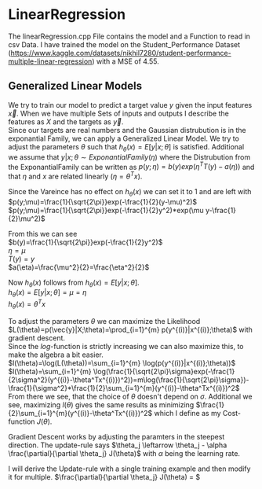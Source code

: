 # LinearRegression

The linearRegression.cpp File contains the model and a Function to read in csv Data. I have trained the model on the Student_Performance Dataset (https://www.kaggle.com/datasets/nikhil7280/student-performance-multiple-linear-regression) with a MSE of 4.55.

## Generalized Linear Models

We try to train our model to predict a target value $y$ given the input features $\vec{x}$. When we have multiple Sets of inputs and outputs I describe the features as $X$ and the targets as $\vec{y}$.  
Since our targets are real numbers and the Gaussian distrubution is in the exponantial Family, we can apply a Generalized Linear Model. We try to adjust the parameters $\theta$ such that $h_\theta(x)= E[y|x;\theta]$ is satisfied. Additional we assume that $y|x;\theta \sim ExponantialFamily(\eta)$ where the Distrubution from the ExponantialFamily can be written as $p(y; \eta)=b(y)exp(\eta^TT(y)-a(\eta))$ and that $\eta$ and $x$ are related linearly ($\eta=\theta^Tx$).

Since the Vareince has no effect on $h_\theta(x)$ we can set it to 1 and are left with  
$p(y;\mu)=\frac{1}{\sqrt{2\pi}}exp(-\frac{1}{2}(y-\mu)^2)$  
$p(y;\mu)=\frac{1}{\sqrt{2\pi}}exp(-\frac{1}{2}y^2)*exp(\mu y-\frac{1}{2}\mu^2)$

From this we can see  
$b(y)=\frac{1}{\sqrt{2\pi}}exp(-\frac{1}{2}y^2)$  
$\eta=\mu$  
$T(y)=y$  
$a(\eta)=\frac{\mu^2}{2}=\frac{\eta^2}{2}$

Now $h_\theta(x)$ follows from $h_\theta(x)= E[y|x;\theta]$.  
$h_\theta(x)= E[y|x;\theta]=\mu=\eta$  
$h_\theta(x)=\theta^Tx$

To adjust the parameters $\theta$ we can maximize the Likelihood $L(\theta)=p(\vec{y}|X;\theta)=\prod_{i=1}^{m} p(y^{(i)}|x^{(i)};\theta)$ with gradient descent.  
Since the $log$-function is strictly increasing we can also maximize this, to make the algebra a bit easier.  
$l(\theta)=\log(L(\theta))=\sum_{i=1}^{m} \log(p(y^{(i)}|x^{(i)};\theta))$  
$l(\theta)=\sum_{i=1}^{m} \log(\frac{1}{\sqrt{2\pi}\sigma}exp(-\frac{1}{2\sigma^2}(y^{(i)}-\theta^Tx^{(i)})^2))=m\log(\frac{1}{\sqrt{2\pi}\sigma})-\frac{1}{\sigma^2}*\frac{1}{2}\sum_{i=1}^{m}(y^{(i)}-\theta^Tx^{(i)})^2$  
From there we see, that the choice of $\theta$ doesn't depend on $\sigma$. Additional we see, maximizing $l(\theta)$ gives the same results as minimizing $\frac{1}{2}\sum_{i=1}^{m}(y^{(i)}-\theta^Tx^{(i)})^2$ which I define as my Cost-function $J(\theta)$.  

Gradient Descent works by adjusting the paramters in the steepest direction. The update-rule says $\theta_j \leftarrow \theta_j - \alpha \frac{\partial}{\partial \theta_j} J(\theta)$ with $\alpha$ being the learning rate.  

I will derive the Update-rule with a single training example and then modify it for multiple.
$\frac{\partial}{\partial \theta_j} J(\theta) = $
